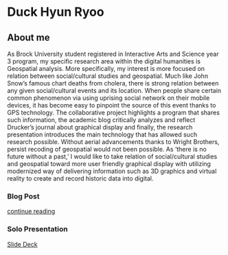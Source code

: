 # Duck Hyun Ryoo
## About me

As Brock University student registered in Interactive Arts and Science year 3 program, my specific research area within the digital humanities is Geospatial analysis. More specifically, my interest is more focused on relation between social/cultural studies and geospatial. Much like John Snow’s famous chart deaths from cholera, there is strong relation between any given social/cultural events and its location. When people share certain common phenomenon via using uprising social network on their mobile devices, it has become easy to pinpoint the source of this event thanks to GPS technology. The collaborative project highlights a program that shares such information, the academic blog critically analyzes and reflect Drucker’s journal about graphical display and finally, the research presentation introduces the main technology that has allowed such research possible. Without aerial advancements thanks to Wright Brothers, persist recoding of geospatial would not been possible. As ‘there is no future without a past,’ I would like to take relation of social/cultural studies and geospatial toward more user friendly graphical display with utilizing modernized way of delivering information such as 3D graphics and virtual reality to create and record historic data into digital.


### Blog Post

[continue reading](blog)

### Solo Presentation

[Slide Deck](reveal/index.html)
